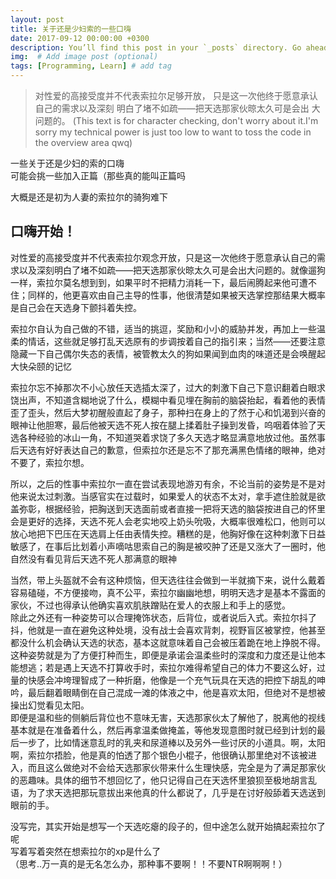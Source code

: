```yaml
---
layout: post
title: 关于还是少妇索的一些口嗨
date: 2017-09-12 00:00:00 +0300
description: You’ll find this post in your `_posts` directory. Go ahead and edit it and re-build the site to see your changes. # Add post description (optional)
img:  # Add image post (optional)
tags: [Programming, Learn] # add tag
---
```


>对性爱的高接受度并不代表索拉尔足够开放，
只是这一次他终于愿意承认自己的需求以及深刻
明白了堵不如疏——把天选那家伙晾太久可是会出
大问题的。
>(This text is for character checking, don't worry about it.I'm sorry my technical power is just too low to want to toss the code in the overview area qwq)

一些关于还是少妇的索的口嗨    
可能会挑一些加入正篇（那些真的能叫正篇吗

大概是还是初为人妻的索拉尔的骑狗难下

## 口嗨开始！

对性爱的高接受度并不代表索拉尔观念开放，只是这一次他终于愿意承认自己的需求以及深刻明白了堵不如疏——把天选那家伙晾太久可是会出大问题的。就像遛狗一样，索拉尔莫名想到到，如果平时不把精力消耗一下，最后闹腾起来他可遭不住；同样的，他更喜欢由自己主导的性事，他很清楚如果被天选掌控那结果大概率是自己会在天选身下颤抖着失控。

索拉尔自认为自己做的不错，适当的挑逗，奖励和小小的威胁并发，再加上一些温柔的情话，这些就足够打乱天选原有的步调按着自己的指引来；当然——还要注意隐藏一下自己偶尔失态的表情，被管教太久的狗如果闻到血肉的味道还是会唤醒起大快朵颐的记忆

索拉尔忘不掉那次不小心放任天选插太深了，过大的刺激下自己下意识翻着白眼求饶出声，不知道含糊地说了什么，模糊中看见埋在胸前的脑袋抬起，看着他的表情歪了歪头，然后大梦初醒般直起了身子，那种扫在身上的了然于心和饥渴到兴奋的眼神让他胆寒，最后他被天选不死人按在腿上揉着肚子操到发昏，呜咽着体验了天选各种经验的冰山一角，不知道哭着求饶了多久天选才略显满意地放过他。虽然事后天选有好好表达自己的歉意，但索拉尔还是忘不了那充满黑色情绪的眼神，绝对不要了，索拉尔想。

所以，之后的性事中索拉尔一直在尝试表现地游刃有余，不论当前的姿势是不是对他来说太过刺激。当感官实在过载时，如果爱人的状态不太对，拿手遮住脸就是欲盖弥彰，根据经验，把胸送到天选面前或者直接一把将天选的脑袋按进自己的怀里会是更好的选择，天选不死人会老实地咬上奶头吮吸，大概率很难松口，他则可以放心地把下巴压在天选肩上任由表情失控。糟糕的是，他胸好像在这种刺激下日益敏感了，在事后比划着小声嘀咕思索自己的胸是被咬肿了还是又涨大了一圈时，他自然没有看见背后天选不死人那满意的眼神

当然，带上头盔就不会有这种烦恼，但天选往往会做到一半就摘下来，说什么戴着容易磕碰，不方便接吻，真不公平，索拉尔幽幽地想，明明天选才是基本不露面的家伙，不过也得承认他确实喜欢肌肤蹭贴在爱人的衣服上和手上的感觉。   
除此之外还有一种姿势可以合理掩饰状态，后背位，或者说后入式。索拉尔抖了抖，他就是一直在避免这种处境，没有战士会喜欢背刺，视野盲区被掌控，他甚至都没什么机会确认天选的状态，基本这就意味着自己会被压着跪在地上挣脱不得。这种姿势就是为了方便打种而生，即便是承诺会温柔些时的深度和力度还是让他本能想逃；若是遇上天选不打算收手时，索拉尔难得希望自己的体力不要这么好，过量的快感会冲垮理智成了一种折磨，他像是一个充气玩具在天选的把控下胡乱的呻吟，最后翻着眼睛倒在自己混成一滩的体液之中，他是喜欢太阳，但绝对不是想被操出幻觉看见太阳。  
即便是温和些的侧躺后背位也不意味无害，天选那家伙太了解他了，脱离他的视线基本就是在准备着什么，然后再拿温柔做掩盖，等他发现意图时就已经到计划的最后一步了，比如情迷意乱时的乳夹和尿道棒以及另外一些讨厌的小道具。啊，太阳啊，索拉尔捂脸，他是真的怕透了那个银色小棍子，他很确认那里绝对不该被进入，而且这么做绝对不会给天选那家伙带来什么生理快感，完全是为了满足那家伙的恶趣味。具体的细节不想回忆了，他只记得自己在天选怀里狼狈至极地胡言乱语，为了求天选把那玩意拔出来他真的什么都说了，几乎是在讨好般舔着天选送到眼前的手。

没写完，其实开始是想写一个天选吃瘪的段子的，但中途怎么就开始搞起索拉尔了呢   
写着写着突然在想索拉尔的xp是什么了    
（思考..万一真的是无名怎么办，那种事不要啊！！不要NTR啊啊啊！）  


